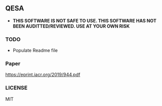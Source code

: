 ## QESA

- **THIS SOFTWARE IS NOT SAFE TO USE. THIS SOFTWARE HAS NOT BEEN AUDITTED/REVIEWED. USE AT YOUR OWN RISK**

### TODO

- Populate Readme file

### Paper

https://eprint.iacr.org/2019/944.pdf

### LICENSE

MIT